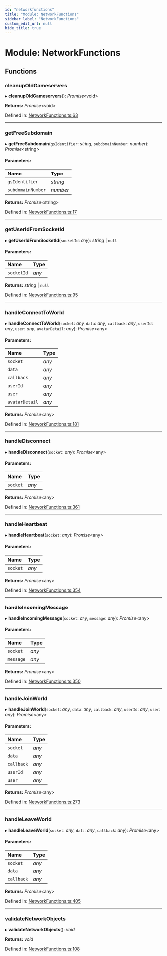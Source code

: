 ```yaml
---
id: "networkfunctions"
title: "Module: NetworkFunctions"
sidebar_label: "NetworkFunctions"
custom_edit_url: null
hide_title: true
---
```


# Module: NetworkFunctions

## Functions

### cleanupOldGameservers

▸ **cleanupOldGameservers**(): *Promise*<void\>

**Returns:** *Promise*<void\>

Defined in: [NetworkFunctions.ts:63](https://github.com/xr3ngine/xr3ngine/blob/2d83606b6/packages/gameserver/src/NetworkFunctions.ts#L63)

___

### getFreeSubdomain

▸ **getFreeSubdomain**(`gsIdentifier`: *string*, `subdomainNumber`: *number*): *Promise*<string\>

#### Parameters:

| Name | Type |
| :------ | :------ |
| `gsIdentifier` | *string* |
| `subdomainNumber` | *number* |

**Returns:** *Promise*<string\>

Defined in: [NetworkFunctions.ts:17](https://github.com/xr3ngine/xr3ngine/blob/2d83606b6/packages/gameserver/src/NetworkFunctions.ts#L17)

___

### getUserIdFromSocketId

▸ **getUserIdFromSocketId**(`socketId`: *any*): *string* \| ``null``

#### Parameters:

| Name | Type |
| :------ | :------ |
| `socketId` | *any* |

**Returns:** *string* \| ``null``

Defined in: [NetworkFunctions.ts:95](https://github.com/xr3ngine/xr3ngine/blob/2d83606b6/packages/gameserver/src/NetworkFunctions.ts#L95)

___

### handleConnectToWorld

▸ **handleConnectToWorld**(`socket`: *any*, `data`: *any*, `callback`: *any*, `userId`: *any*, `user`: *any*, `avatarDetail`: *any*): *Promise*<any\>

#### Parameters:

| Name | Type |
| :------ | :------ |
| `socket` | *any* |
| `data` | *any* |
| `callback` | *any* |
| `userId` | *any* |
| `user` | *any* |
| `avatarDetail` | *any* |

**Returns:** *Promise*<any\>

Defined in: [NetworkFunctions.ts:181](https://github.com/xr3ngine/xr3ngine/blob/2d83606b6/packages/gameserver/src/NetworkFunctions.ts#L181)

___

### handleDisconnect

▸ **handleDisconnect**(`socket`: *any*): *Promise*<any\>

#### Parameters:

| Name | Type |
| :------ | :------ |
| `socket` | *any* |

**Returns:** *Promise*<any\>

Defined in: [NetworkFunctions.ts:361](https://github.com/xr3ngine/xr3ngine/blob/2d83606b6/packages/gameserver/src/NetworkFunctions.ts#L361)

___

### handleHeartbeat

▸ **handleHeartbeat**(`socket`: *any*): *Promise*<any\>

#### Parameters:

| Name | Type |
| :------ | :------ |
| `socket` | *any* |

**Returns:** *Promise*<any\>

Defined in: [NetworkFunctions.ts:354](https://github.com/xr3ngine/xr3ngine/blob/2d83606b6/packages/gameserver/src/NetworkFunctions.ts#L354)

___

### handleIncomingMessage

▸ **handleIncomingMessage**(`socket`: *any*, `message`: *any*): *Promise*<any\>

#### Parameters:

| Name | Type |
| :------ | :------ |
| `socket` | *any* |
| `message` | *any* |

**Returns:** *Promise*<any\>

Defined in: [NetworkFunctions.ts:350](https://github.com/xr3ngine/xr3ngine/blob/2d83606b6/packages/gameserver/src/NetworkFunctions.ts#L350)

___

### handleJoinWorld

▸ **handleJoinWorld**(`socket`: *any*, `data`: *any*, `callback`: *any*, `userId`: *any*, `user`: *any*): *Promise*<any\>

#### Parameters:

| Name | Type |
| :------ | :------ |
| `socket` | *any* |
| `data` | *any* |
| `callback` | *any* |
| `userId` | *any* |
| `user` | *any* |

**Returns:** *Promise*<any\>

Defined in: [NetworkFunctions.ts:273](https://github.com/xr3ngine/xr3ngine/blob/2d83606b6/packages/gameserver/src/NetworkFunctions.ts#L273)

___

### handleLeaveWorld

▸ **handleLeaveWorld**(`socket`: *any*, `data`: *any*, `callback`: *any*): *Promise*<any\>

#### Parameters:

| Name | Type |
| :------ | :------ |
| `socket` | *any* |
| `data` | *any* |
| `callback` | *any* |

**Returns:** *Promise*<any\>

Defined in: [NetworkFunctions.ts:405](https://github.com/xr3ngine/xr3ngine/blob/2d83606b6/packages/gameserver/src/NetworkFunctions.ts#L405)

___

### validateNetworkObjects

▸ **validateNetworkObjects**(): *void*

**Returns:** *void*

Defined in: [NetworkFunctions.ts:108](https://github.com/xr3ngine/xr3ngine/blob/2d83606b6/packages/gameserver/src/NetworkFunctions.ts#L108)
